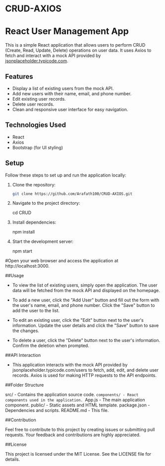 # CRUD-AXIOS

# React User Management App

This is a simple React application that allows users to perform CRUD (Create, Read, Update, Delete) operations on user data. It uses Axios to fetch and interact with a mock API provided by [jsonplaceholder.typicode.com](https://jsonplaceholder.typicode.com/users).

## Features

- Display a list of existing users from the mock API.
- Add new users with their name, email, and phone number.
- Edit existing user records.
- Delete user records.
- Clean and responsive user interface for easy navigation.

## Technologies Used

- React
- Axios
- Bootstrap (for UI styling)

## Setup

Follow these steps to set up and run the application locally:

1. Clone the repository:

   ```bash
   git clone https://github.com/Arafath100/CRUD-AXIOS.git

2. Navigate to the project directory:

    cd CRUD
    
3. Install dependencies:

   npm install

4. Start the development server:

   npm start


#Open your web browser and access the application at http://localhost:3000.


##Usage

* To view the list of existing users, simply open the application. The user data will be fetched from the mock API and displayed on the homepage.

* To add a new user, click the "Add User" button and fill out the form with the user's name, email, and phone number. Click the "Save" button to add the user to the list.

* To edit an existing user, click the "Edit" button next to the user's information. Update the user details and click the "Save" button to save the changes.

* To delete a user, click the "Delete" button next to the user's information. Confirm the deletion when prompted.

##API Interaction

*  This application interacts with the mock API provided by jsonplaceholder.typicode.com/users to fetch, add, edit, and delete user records.
   Axios is used for making HTTP requests to the API endpoints.

##Folder Structure

src/ - Contains the application source code.
 `components/ - React components used in the application.
 `App.js - The main application component.
public/ - Static assets and HTML template.
package.json - Dependencies and scripts.
README.md - This file.

##Contribution

Feel free to contribute to this project by creating issues or submitting pull requests. Your feedback and contributions are highly appreciated.

##License

This project is licensed under the MIT License. See the LICENSE file for details.


